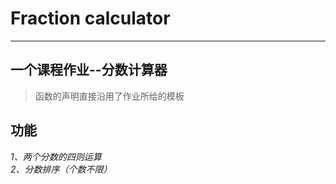 # Fraction calculator
***
## 一个课程作业--分数计算器
> 函数的声明直接沿用了作业所给的模板
## 功能
_1、两个分数的四则运算_  
_2、分数排序（个数不限）_

